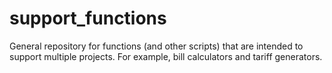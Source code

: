 support_functions
=================

General repository for functions (and other scripts) that are intended to support multiple projects. For example, bill calculators and tariff generators. 
